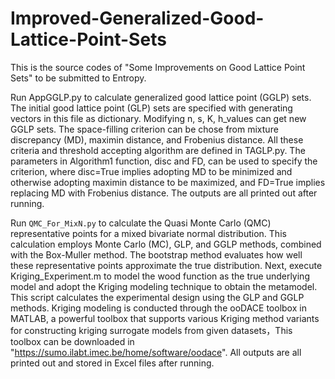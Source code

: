 # Improved-Generalized-Good-Lattice-Point-Sets
This is the source codes of "Some Improvements on Good Lattice Point Sets" to be submitted to Entropy.

Run AppGGLP.py to calculate generalized good lattice point (GGLP) sets. The initial good lattice point (GLP) sets are specified with generating vectors in this file as dictionary. Modifying n, s, K, h_values can get new GGLP sets. The space-filling criterion can be chose from mixture discrepancy (MD), maximin distance, and Frobenius distance. All these criteria and threshold accepting algorithm are defined in TAGLP.py. The parameters in Algorithm1 function, disc and FD, can be used to specify the criterion, where disc=True implies adopting MD to be minimized and otherwise adopting maximin distance to be maximized, and FD=True implies replacing MD with Frobenius distance. The outputs are all printed out after running. 

Run `QMC_For_MixN.py` to calculate the Quasi Monte Carlo (QMC) representative points for a mixed bivariate normal distribution. This calculation employs Monte Carlo (MC), GLP, and GGLP methods, combined with the Box-Muller method. The bootstrap method evaluates how well these representative points approximate the true distribution. Next, execute Kriging_Experiment.m to model the wood function as the true underlying model and adopt the Kriging modeling technique to obtain the metamodel. This script calculates the experimental design using the GLP and GGLP methods. Kriging modeling is conducted through the ooDACE toolbox in MATLAB, a powerful toolbox that supports various Kriging method variants for constructing kriging surrogate models from given datasets，This toolbox can be downloaded in "https://sumo.ilabt.imec.be/home/software/oodace". All outputs are all printed out and stored in Excel files after running.
